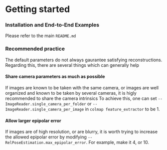 # Getting started
### Installation and End-to-End Examples
Please refer to the main `README.md`

### Recommended practice
The default parameters do not always gaurantee satisfying reconstructions.
Regarding this, there are several things which can generally help

#### Share camera parameters as much as possible
If images are known to be taken with the same camera, or images are well organized and known to be taken by several cameras, it is higly recommended to share the camera intrinsics
To achieve this, one can set `--ImageReader.single_camera_per_folder` or `--ImageReader.single_camera_per_image` in `colmap feature_extractor` to be 1.

#### Allow larger epipolar error
If images are of high resolution, or are blurry, it is worth trying to increase the allowed epipolar error by modifying `--RelPoseEstimation.max_epipolar_error`. For example, make it 4, or 10.
